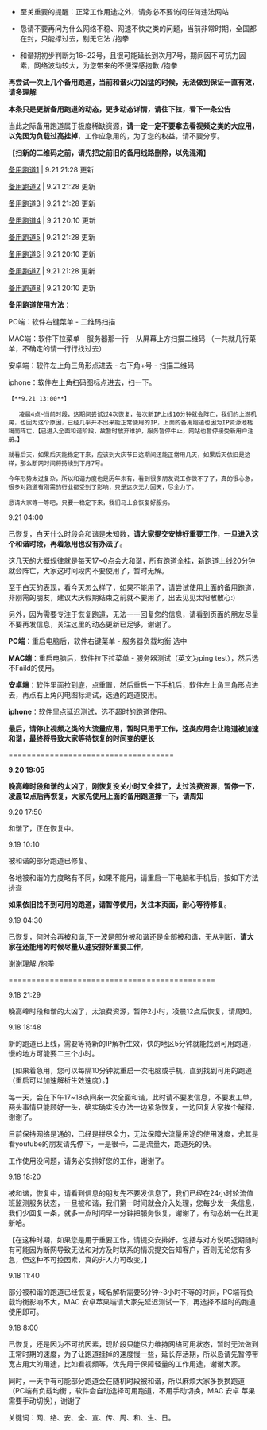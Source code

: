 - 至关重要的提醒：正常工作用途之外，请务必不要访问任何违法网站

- 恳请不要再问为什么网络不稳、网速不快之类的问题，当前非常时期，全国都在封，只能撑过去，别无它法  /抱拳

- 和谐期初步判断为16~22号，且很可能延长到次月7号，期间因不可抗力因素，网络波动较大，为您带来的不便深感抱歉 /抱拳

**再尝试一次上几个备用跑道，当前和谐火力凶猛的时候，无法做到保证一直有效，请多理解**

**本条只是更新备用跑道的动态，更多动态详情，请往下拉，看下一条公告**

当此之际备用跑道属于极度稀缺资源，**请一定一定不要拿去看视频之类的大应用，以免因为负载过高挂掉**，工作应急用的，为了您的权益，请不要分享。

【**扫新的二维码之前，请先把之前旧的备用线路删除，以免混淆**】

[备用跑道1](https://files.catbox.moe/9ltbmi.png "用客户端扫二维码即可添加")  | 9.21 21:28 更新

[备用跑道2](https://files.catbox.moe/tlh4bz.png "用客户端扫二维码即可添加")  | 9.21 21:28 更新

[备用跑道3](https://files.catbox.moe/87y04i.png "用客户端扫二维码即可添加")  | 9.21 21:28 更新

[备用跑道4](https://files.catbox.moe/q6x2ax.png "用客户端扫二维码即可添加")  | 9.21 20:10 更新

[备用跑道5](https://files.catbox.moe/18rbh0.png "用客户端扫二维码即可添加")  | 9.21 21:28 更新

[备用跑道6](https://files.catbox.moe/qg4j02.png "用客户端扫二维码即可添")  | 9.21 20:10 更新

[备用跑道7](https://files.catbox.moe/aafvdu.png "用客户端扫二维码即可添")  | 9.21 21:28 更新

[备用跑道8](https://files.catbox.moe/eyd2eh.png "用客户端扫二维码即可添")  | 9.21 20:10 更新

**备用跑道使用方法**：

PC端：软件右键菜单 - 二维码扫描

MAC端：软件下拉菜单 - 服务器那一行 - 从屏幕上方扫描二维码 （一共就几行菜单，不确定的请一行行找过去）

安卓端：软件左上角三角形点进去 - 右下角+号 - 扫描二维码

iphone：软件左上角扫码图标点进去，扫一下。

    【**9.21 13:00**】
    
       凌晨4点~当前时段，这期间尝试过4次恢复，每次新IP上线10分钟就会阵亡，我们的上游机房，也因为这个原因，已经几乎开不出来能正常使用的IP，上面的备用跑道也因为IP资源池枯竭而阵亡，【已进入全面和谐阶段，故暂时放弃维护，服务暂停中止，网站也暂停接受新用户注册。】
    
    就看后天，如果后天能稳定下来，应该到大庆节日这期间还能正常用几天，如果后天依旧是这样，那么断网时间将持续到下月7号。
    
    今年形势太过复杂，所以和谐力度也是历年未有，看到很多朋友说工作做不了了，真的很心急，很多对跑道有刚需的行业都受到了影响，只是这次无力回天，尽全力了。 
    
    恳请大家等一等吧，只要一稳定下来，我们马上会恢复好服务。   
    
9.21 04:00

已恢复，白天什么时段会和谐是未知数，**请大家提交安排好重要工作，一旦进入这个和谐时段，再着急用也没有办法了**。

这几天的大概规律就是每天17~0点会大和谐，所有跑道全挂，新跑道上线20分钟就会阵亡，大家这时间段内不要使用了，暂时无解。

至于白天的表现，看今天怎么样了，如果不能用了，请尝试使用上面的备用跑道，非刚需的朋友，建议大庆假期结束之前就不要用了，出去见见太阳散散心:)

另外，因为需要专注于恢复跑道，无法一一回复您的信息，请看到页面的朋友尽量不要再发信息，关注这里的动态更新已足够，谢谢了。

**PC端**：重启电脑后，软件右键菜单 - 服务器负载均衡 选中

**MAC端**：重启电脑后，软件拉下拉菜单 - 服务器测试（英文为ping test），然后选不Faild的使用。

**安卓端**：软件里面拉到底，点重置，然后重启一下手机后，软件左上角三角形点进去，再点右上角闪电图标测试，选通的跑道使用。

**iphone**：软件里点延迟测试，选不超时的跑道使用。

**最后，请停止视频之类的大流量应用，暂时只用于工作，这类应用会让跑道被加速和谐，最终将导致大家等待恢复的时间变的更长**

====================================

**9.20 19:05**

**晚高峰时段和谐的太凶了，刚恢复没关小时又全挂了，太过浪费资源，暂停一下，凌晨12点后再恢复，大家先使用上面的备用跑道撑一下，请周知**

9.20 17:50

和谐了，正在恢复中。

9.19 10:10

被和谐的部分跑道已修复。

各地被和谐的力度略有不同，如果不能用，请重启一下电脑和手机后，按如下方法排查

**如果依旧找不到可用的跑道，请暂停使用，关注本页面，耐心等待修复**。

9.19 04:30

已恢复，何时会再被和谐,下一波是部分被和谐还是全部被和谐，无从判断，**请大家在还能用的时候尽量从速安排好重要工作**。

谢谢理解 /抱拳

=============================================

9.18 21:29

晚高峰时段和谐的太凶了，太浪费资源，暂停2小时，凌晨12点后恢复，请周知。

9.18 18:48

新的跑道已上线，需要等待新的IP解析生效，快的地区5分钟就能找到可用跑道，慢的地方可能要二三个小时。

【如果着急用，您可以每隔10分钟就重启一次电脑或手机，直到找到可用的跑道（重启可以加速解析生效速度）。】

每一天，会在下午17~18点间来一次全面和谐，此时请不要发信息，不要发工单，两头事情只能顾好一头，确实确实没办法一边紧急恢复，一边回复大家挨个解释，谢谢了。

目前保持网络是通的，已经是拼尽全力，无法保障大流量用途的使用速度，尤其是看youtube的朋友请先停下，一是很卡，二是流量大，跑道死的快。

工作使用没问题，请务必安排好您的工作，谢谢了。

9.18 18:20

被和谐，恢复中，请看到信息的朋友先不要发信息了，我们已经在24小时轮流值班监测服务状态，一旦被和谐，我们第一时间就会介入处理，您每少发一条信息，我们少回复一条，就多一点时间早一分钟把服务恢复，谢谢了，有动态统一在此更新哈。

【在这种时期，如果您是用于重要工作，请提交安排好，包括与对方说明近期随时有可能因为断网导致无法和对方及时联系的情况提交告知客户，否则无论您有多急，但这种不可控因素，真的非人力可改变。】


9.18 11:40

部分被和谐的跑道已经恢复，域名解析需要5分钟~3小时不等的时间，PC端有负载均衡影响不大，MAC 安卓苹果端请大家先延迟测试一下，再选择不超时的跑道使用即可。	 	 
 	 
9.18 8:00

已恢复，还是因为不可抗因素，现阶段只能尽力维持网络可用状态，暂时无法做到正常时期的速度，为了让跑道挂掉的速度慢一些，延长存活期，所以恳请先暂停带宽占用大的用途，比如看视频等，优先用于保障轻量的工作用途，谢谢大家。	 	 

同时，一天中有可能部分跑道会在随机时段被和谐，所以麻烦大家多换换跑道（PC端有负载均衡 ，软件会自动选择可用跑道，不用手动切换，MAC 安卓 苹果需要手动切换），谢谢了	 	 

关键词：网、络、安、全、宣、传、周、和、生、日。
